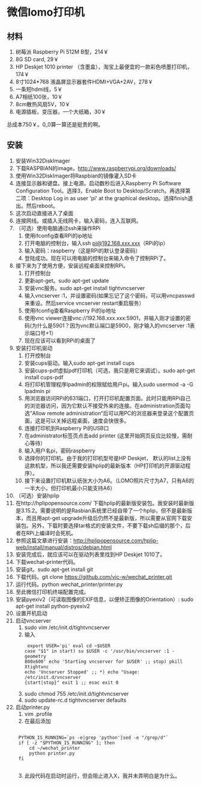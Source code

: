 微信lomo打印机
==============

材料
----
1. 树莓派 Raspberry Pi 512M B型，214￥
2. 8G SD card, 29￥
3. HP Deskjet 1010 printer （含墨盒），淘宝上最便宜的一款彩色喷墨打印机，174￥
4. 8寸1024*768 液晶屏显示器套件HDMI+VGA+2AV，278￥
5. 一条短hdmi线，5￥
6. A7相纸100张，10￥
7. 8cm散热风扇5V，10￥
8. 电源插板，变压器，一个大纸箱，30￥

总成本750￥。0_0算一算还是挺贵的啊。

安装
----
1. 安装Win32DiskImager
2. 下载RASPBIAN的image。http://www.raspberrypi.org/downloads/
3. 使用Win32DiskImager将Raspbian的镜像灌入SD卡
4. 连接显示器和键盘。接上电源。启动数秒后进入Raspberry  Pi Software Configuration Tool。选择3，Enable Boot to Desktop/Scratch。再选择第二项：Desktop Log in as user 'pi' at the graphical desktop。选择finish退出。然后reboot。
5. 这次启动直接进入了桌面
6. 连接网线。或插入无线网卡，输入密码，连入互联网。
7. （可选）使用电脑通过ssh来操作RPi
   1. 使用ifconfig查看RPi的ip地址
   2. 打开电脑的控制台，输入ssh pi@192.168.xxx.xxx（RPi的ip）
   3. 输入密码：raspberry（这是RPi的默认登录密码）
   4. 登陆成功。现在可以用电脑的控制台来输入命令了控制RPi了。
8. 接下来为了使用方便，安装远程桌面来控制RPi。
   1. 打开控制台
   2. 更新apt-get。sudo apt-get update
   3. 安装vnc服务。sudo apt-get install tightvncserver
   4. 输入vncserver :1，并设置密码(如果忘记了这个密码，可以用vncpasswd来重设。然后service vncserver restart重启服务）
   5. 使用ifconfig查看Raspberry Pi的ip地址
   6. 使用vnc viewer连接vnc://192.168.xxx.xxx:5901，并输入刚才设置的密码(为什么是5901？因为vnc默认端口是5900，刚才输入的vncserver :1表示端口号+1）
   7. 现在应该可以看到RPi的桌面了
9. 安装打印机驱动
   1. 打开控制台
   2. 安装cups驱动。输入sudo apt-get install cups
   3. 安装cups-pdf虚拟pdf打印机（可选，我只是用它来调试）。sudo apt-get install cups-pdf
   4. 将打印机管理程序lpadmin的权限赋给用户pi。输入sudo usermod -a -G lpadmin pi
   5. 用浏览器访问RPi的631端口，打开打印机配置页面。此时只能用RPi自己的浏览器访问，因为它默认不接受外来的连接。在administration页面勾选”Allow remote administration“后可以用PC的浏览器来登录这个配置页面，这是可以关掉远程桌面，速度会快很多。
   6. 连接打印机到Raspberry Pi的USB口
   7. 在administrator标签页点击add printer (这里开始网页反应比较慢，需耐心等待）
   8. 输入用户名pi，密码raspberry
   9. 选择你的打印机。由于我的打印机型号是HP Deskjet，         默认的list上没有这款机型，所以我还需要安装hplip的最新版本（HP打印机的开源驱动程序）。
   10. 接下来设置打印机默认纸张大小为A6。（LOMO照片尺寸为A7，只有A6的一半大小，但打印机最小只能支持A6）
10. （可选）安装hplip
   1. 在http://hplipopensource.com/ 下载hplip的最新版安装包。我安装时最新版是3.15.2。需要说明的是Rasbian系统里已经自带了一个hplip，但不是最新版本，而且用apt-get upgrade升级后仍然不是最新版，所以需要从官网下载安装包。另外，下载时要选择tar格式的安装文件，不要下载sh后缀的那个，后者在RPi上编译时会死机。
   2. 参照这篇文章进行安装：http://hplipopensource.com/hplip-web/install/manual/distros/debian.html
   3. 安装完成后，就应该可以在驱动列表里找到HP Deskjet 1010了。
11. 下载wechat-printer代码。
   1. 安装git。sudo apt-get install git
   2. 下载代码。git clone https://github.com/vic-w/wechat_printer.git
   3. 运行代码。python wechat_printer/printer.py
   4. 至此微信打印机终端配置完成。
12. 安装pyexiv2（可读取图像的EXIF信息，以便矫正图像的Orientation）: sudo apt-get install python-pyexiv2
13. 设置开机启动
   1. 启动vncserver
      1. sudo vim /etc/init.d/tightvncserver
      2. 输入<pre><code>
       export USER='pi'
       eval cd ~$USER
       case "$1" in
          start)
             su $USER -c '/usr/bin/vncserver :1 -geometry 800x600'
             echo 'Starting vncserver for $USER'
             ;;
          stop)
             pkill Xtightvnc
             echo 'Vncserver Stopped'
             ;;
          *)
             echo "Usage: /etc/init.d/vncserver {start|stop}"
             exit 1
             ;;
       esac
       exit 0
       </code></pre>
      3. sudo chmod 755 /etc/init.d/tightvncserver
      4. sudo update-rc.d tightvncserver defaults
   2. 启动printer.py
      1. vim .profile
      2. 在最后添加 
       <pre><code>
       PYTHON_IS_RUNNING=`ps -e|grep 'python'|sed -e "/grep/d"`
       if [ -z "$PYTHON_IS_RUNNING" ]; then
           cd ~/wechat_printer
           python printer.py
       fi
       </code></pre>
      3. 此段代码在启动时运行，但会阻止进入X，我并未弄明白是为什么。
